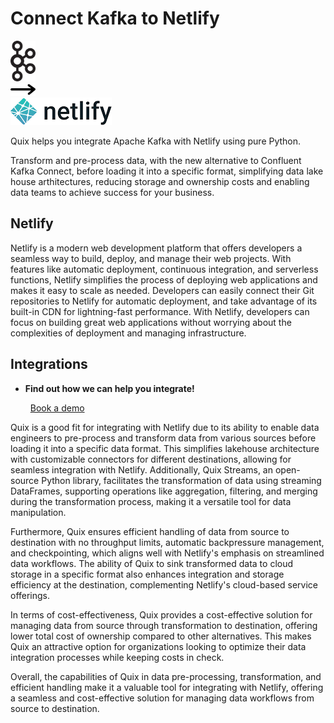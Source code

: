 # Connect Kafka to Netlify

<div class="connect-images cards blog-grid-card" markdown>
<div>
<img src="../images/kafka_logo.png" width="40px" />
</div>
<div>
<img src="../images/arrow.svg" width="40px" />
</div>
<div>
<img src="./images/netlify_1.jpg" />
</div>
</div>

Quix helps you integrate Apache Kafka with Netlify using pure Python.

Transform and pre-process data, with the new alternative to Confluent Kafka Connect, before loading it into a specific format, simplifying data lake house arthitectures, reducing storage and ownership costs and enabling data teams to achieve success for your business.

## Netlify

Netlify is a modern web development platform that offers developers a seamless way to build, deploy, and manage their web projects. With features like automatic deployment, continuous integration, and serverless functions, Netlify simplifies the process of deploying web applications and makes it easy to scale as needed. Developers can easily connect their Git repositories to Netlify for automatic deployment, and take advantage of its built-in CDN for lightning-fast performance. With Netlify, developers can focus on building great web applications without worrying about the complexities of deployment and managing infrastructure.

## Integrations

<div class="grid cards" markdown>

- __Find out how we can help you integrate!__

    <a class="md-button md-button--primary" href="https://share.hsforms.com/1iW0TmZzKQMChk0lxd_tGiw4yjw2?__hstc=175542013.2303933fbd746c0ac86d9ccbe9bc9100.1728383268831.1729603416735.1729620918855.31&__hssc=175542013.1.1729620918855&__hsfp=2132701734" target="_blank" style="margin:.5rem;">Book a demo</a>

</div>


Quix is a good fit for integrating with Netlify due to its ability to enable data engineers to pre-process and transform data from various sources before loading it into a specific data format. This simplifies lakehouse architecture with customizable connectors for different destinations, allowing for seamless integration with Netlify. Additionally, Quix Streams, an open-source Python library, facilitates the transformation of data using streaming DataFrames, supporting operations like aggregation, filtering, and merging during the transformation process, making it a versatile tool for data manipulation.

Furthermore, Quix ensures efficient handling of data from source to destination with no throughput limits, automatic backpressure management, and checkpointing, which aligns well with Netlify's emphasis on streamlined data workflows. The ability of Quix to sink transformed data to cloud storage in a specific format also enhances integration and storage efficiency at the destination, complementing Netlify's cloud-based service offerings.

In terms of cost-effectiveness, Quix provides a cost-effective solution for managing data from source through transformation to destination, offering lower total cost of ownership compared to other alternatives. This makes Quix an attractive option for organizations looking to optimize their data integration processes while keeping costs in check.

Overall, the capabilities of Quix in data pre-processing, transformation, and efficient handling make it a valuable tool for integrating with Netlify, offering a seamless and cost-effective solution for managing data workflows from source to destination.

